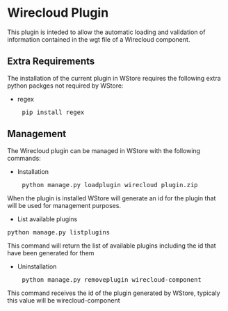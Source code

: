 
Wirecloud Plugin
================

This plugin is inteded to allow the automatic loading and validation of information contained in the wgt file of a Wirecloud component.

## Extra Requirements

The installation of the current plugin in WStore requires the following extra python packges not required by WStore:
* regex

<pre>
    pip install regex
</pre>

## Management

The Wirecloud plugin can be managed in WStore with the following commands:

* Installation

<pre>
    python manage.py loadplugin wirecloud_plugin.zip
</pre>

When the plugin is installed WStore will generate an id for the plugin that will be used for management purposes.

* List available plugins

<pre>
python manage.py listplugins
</pre>

This command will return the list of available plugins including the id that have been generated for them

* Uninstallation

<pre>
    python manage.py removeplugin wirecloud-component
</pre>

This command receives the id of the plugin generated by WStore, typicaly this value will be wirecloud-component

